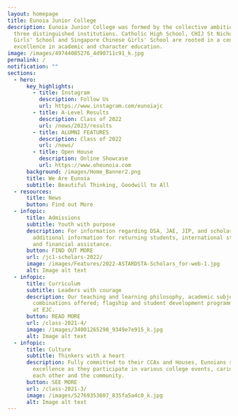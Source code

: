 ```yaml
---
layout: homepage
title: Eunoia Junior College
description: Eunoia Junior College was formed by the collective ambition of
  three distinguished institutions. Catholic High School, CHIJ St Nicholas
  Girls' School and Singapore Chinese Girls' School are rooted in a century of
  excellence in academic and character education.
image: /images/49744085276_4d90711c91_k.jpg
permalink: /
notification: ""
sections:
  - hero:
      key_highlights:
        - title: Instagram
          description: Follow Us
          url: https://www.instagram.com/eunoiajc
        - title: A-Level Results
          description: Class of 2022
          url: /news/2023/results
        - title: ALUMNI FEATURES
          description: Class of 2022
          url: /news/
        - title: Open House
          description: Online Showcase
          url: https://www.oheunoia.com
      background: /images/Home_Banner2.png
      title: We Are Eunoia
      subtitle: Beautiful Thinking, Goodwill to All
  - resources:
      title: News
      button: Find out More
  - infopic:
      title: Admissions
      subtitle: Youth with purpose
      description: For information regarding DSA, JAE, JIP, and scholarships;
        additional information for returning students, international students
        and financial assistance.
      button: FIND OUT MORE
      url: /jc1-scholars-2022/
      image: /images/Features/2022-ASTARDSTA-Scholars_for-web-1.jpg
      alt: Image alt text
  - infopic:
      title: Curriculum
      subtitle: Leaders with courage
      description: Our teaching and learning philosophy, academic subjects and
        combinations offered; flagship and student development programmes found
        at EJC.
      button: READ MORE
      url: /class-2021-4/
      image: /images/34001265298_9349e7e915_k.jpg
      alt: Image alt text
  - infopic:
      title: Culture
      subtitle: Thinkers with a heart
      description: Fully committed to their CCAs and Houses, Eunoians strive for
        excellence as they participate in various college events, caring for
        each other and the community.
      button: SEE MORE
      url: /class-2021-3/
      image: /images/52769353607_835fa5a4c0_k.jpg
      alt: Image alt text
---
```

